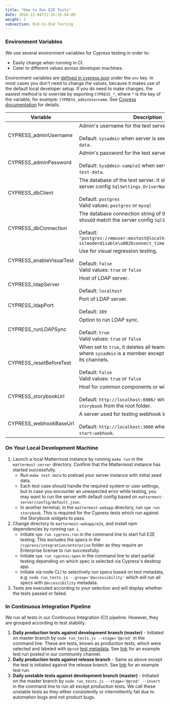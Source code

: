 ```yaml
---
title: "How to Run E2E Tests"
date: 2018-12-04T11:35:32-04:00
weight: 3
subsection: End-to-End Testing
---
```


### Environment Variables

We use several environment variables for Cypress testing in order to:

- Easily change when running in CI.
- Cater to different values across developer machines.

Environment variables are [defined in cypress.json](https://github.com/mattermost/mattermost-webapp/blob/master/e2e/cypress.json) under the `env` key. In most cases you don't need to change the values, because it makes use of the default local developer setup. If you do need to make changes, the easiest method is to override by exporting `CYPRESS_*`, where `*` is the key of the variable, for example: `CYPRESS_adminUsername`. See [Cypress documentation](https://docs.cypress.io/guides/guides/environment-variables.html#Setting) for details.

| Variable            | Description                                |
|---------------------|--------------------------------------------|
| CYPRESS\_adminUsername | Admin's username for the test server.<br><br>Default: `sysadmin` when server is seeded by `make test-data`. |
| CYPRESS\_adminPassword | Admin's password for the test server.<br><br>Default: `Sys@dmin-sample1` when server is seeded by `make test-data`. |
| CYPRESS\_dbClient | The database of the test server. It should match the server config `SqlSettings.DriverName`.<br><br>Default: `postgres` <br>Valid values: `postgres` or `mysql` |
| CYPRESS\_dbConnection | The database connection string of the test server. It should match the server config `SqlSettings.DataSource`.<br><br> Default: `"postgres://mmuser:mostest@localhost/mattermost_test?sslmode=disable\u0026connect_timeout=10"` |
| CYPRESS\_enableVisualTest | Use for visual regression testing.<br><br>Default: `false`<br>Valid values: `true` or `false` |
| CYPRESS\_ldapServer | Host of LDAP server.<br><br>Default: `localhost` |
| CYPRESS\_ldapPort | Port of LDAP server.<br><br>Default: `389` |
| CYPRESS\_runLDAPSync | Option to run LDAP sync.<br><br>Default: `true`<br>Valid values: `true` or `false` |
| CYPRESS\_resetBeforeTest | When set to `true`, it deletes all teams and their channels where `sysadmin` is a member except `eligendi` team and its channels.<br><br>Default: `false`<br>Valid values: `true` or `false` |
| CYPRESS\_storybookUrl | Host for common components or widget testing. <br><br> Default: `http://localhost:6006/` when initiated `npm run storybook` from the root folder. |
| CYPRESS\_webhookBaseUrl | A server used for testing webhook integration.<br><br>Default: `http://localhost:3000` when initiated `npm run start:webhook`. |

### On Your Local Development Machine

1.  Launch a local Mattermost instance by running `make run` in the `mattermost-server` directory. Confirm that the Mattermost instance has started successfully.
    - Run `make test-data` to preload your server instance with initial seed data.
    - Each test case should handle the required system or user settings, but in case you encounter an unexpected error while testing, you may want to run the server with default config based on `mattermost-server/config/default.json`.
    - In another terminal, in the `mattermost-webapp` directory, run `npm run storybook`. This is required for the Cypress tests which run against the Storybook widgets to pass.
2.  Change directory to `mattermost-webapp/e2e`, and install npm dependencies by running `npm i`.
    - Initiate `npm run cypress:run` in the command line to start full E2E testing. This excludes the specs in the `/cypress/integration/enterprise` folder as they require an Enterprise license to run successfully.
    - Initiate `npm run cypress:open` in the command line to start partial testing depending on which spec is selected via Cypress's desktop app.
    - Initiate via node CLI to selectively run specs based on test metadata, e.g. `node run_tests.js --group='@accessibility'` which will run all specs with `@accessibility` metadata.
3.  Tests are executed according to your selection and will display whether the tests passed or failed.

### In Continuous Integration Pipeline

We run all tests in our Continuous Integration (CI) pipeline. However, they are grouped according to test stability.

1. __Daily production tests against development branch (master)__ - Initiated on master branch by `node run_tests.js --stage='@prod'` in the command line. These are tests, known as production tests, which were selected and labeled with `@prod` [test metadata](/contribute/webapp/end-to-end-tests/#adding-test-metadata-on-spec-files). See <a target="_blank" href="https://community.mattermost.com/core/pl/g6wx1d84ibdf7r5frjap4rb55a">link</a> for an example test run posted in our community channel.
2. __Daily production tests against release branch__ - Same as above except the test is initiated against the release branch. See <a target="_blank" href="https://community.mattermost.com/core/pl/8r4f17fkutbxxcwumk5mzwpp5c">link</a> for an example test run.
3. __Daily unstable tests against development branch (master)__ - Initiated on the master branch by `node run_tests.js --stage='@prod' --invert` in the command line to run all except production tests. We call these unstable tests as they either consistently or intermittently fail due to automation bugs and not product bugs.
